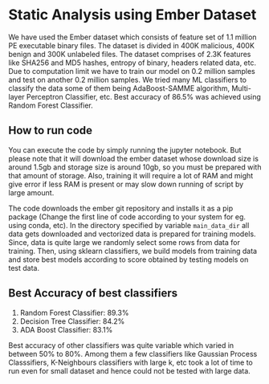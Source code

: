# Static Analysis using Ember Dataset

We have used the Ember dataset which consists of feature set of 1.1 million PE executable binary files. The  dataset is divided in  400K malicious, 400K benign and 300K unlabeled files. The dataset comprises of 2.3K features like SHA256 and MD5 hashes, entropy of binary, headers related data, etc. Due to computation limit we have to train our model on 0.2 million samples and test on another 0.2 million samples. We tried many ML classifiers to classify the data some of them being  AdaBoost-SAMME algorithm, Multi-layer Perceptron Classifier, etc. Best accuracy of 86.5% was achieved using Random Forest Classifier.

## How to run code
You can execute the code by simply running the jupyter notebook. But please note that it will download the ember dataset whose download size is around 1.5gb and storage size is around 10gb, so you must be prepared with that amount of storage. Also, training it will require a lot of RAM and might give error if less RAM is present or may slow down running of script by large amount.

The code downloads the ember git repository and installs it as a pip package (Change the first line of code according to your system for eg. using conda, etc). In the directory specified by variable `main_data_dir` all data gets downloaded and vectorized data is prepared for training models. Since, data is quite large we randomly select some rows from data for training. Then, using sklearn classifiers, we build models from training data and store best models according to score obtained by testing models on test data.

## Best Accuracy of best classifiers
1. Random Forest Classifier: 89.3%
2. Decision Tree Classifier: 84.2%
3. ADA Boost Classifier: 83.1%

Best accuracy of other classifiers was quite variable which varied in between 50% to 80%. Among them a few classifiers like Gaussian Process Classsifiers, K-Neighbours classifiers with large k, etc took a lot of time to run even for small dataset and hence could not be tested with large data.
